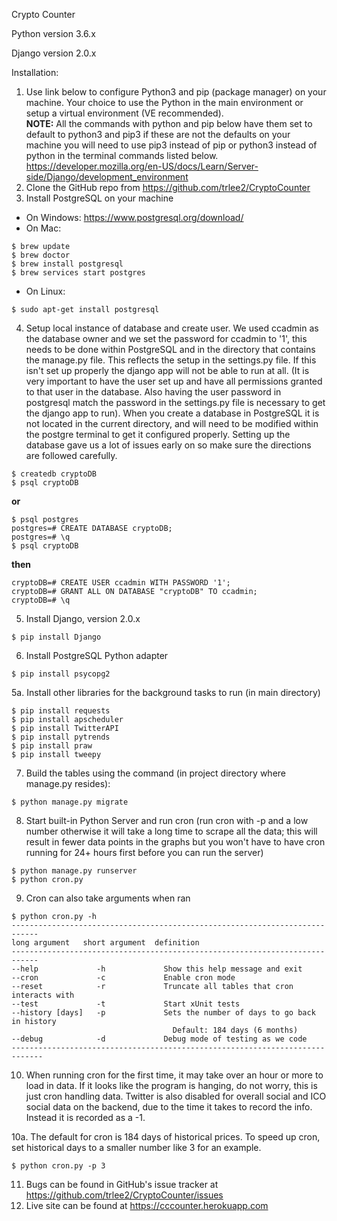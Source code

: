 Crypto Counter

<p>Python version 3.6.x</p>
<p>Django version 2.0.x</p>

Installation:
1. Use link below to configure Python3 and pip (package manager) on your machine.  Your choice to use the Python in the main environment or setup a virtual environment (VE recommended).  
**NOTE:** All the commands with python and pip below have them set to default to python3 and pip3 if these are not the defaults on your machine you will need to use pip3 instead of pip or python3 instead of python in the terminal commands listed below.
<https://developer.mozilla.org/en-US/docs/Learn/Server-side/Django/development_environment>
2. Clone the GitHub repo from <https://github.com/trlee2/CryptoCounter>
3. Install PostgreSQL on your machine
  * On Windows: <https://www.postgresql.org/download/>
  * On Mac:
  ```shell
  $ brew update
  $ brew doctor
  $ brew install postgresql
  $ brew services start postgres
  ```
  * On Linux:
  ```shell
  $ sudo apt-get install postgresql
  ```
4. Setup local instance of database and create user. We used ccadmin as the database owner and we set the password for ccadmin to '1', this needs to be done within PostgreSQL and in the directory that contains the manage.py file. This reflects the setup in the settings.py file. If this isn't set up properly the django app will not be able to run at all. (It is very important to have the user set up and have all permissions granted to that user in the database. Also having the user password in postgresql match the password in the settings.py file is necessary to get the django app to run). When you create a database in PostgreSQL it is not located in the current directory, and will need to be modified within the postgre terminal to get it configured properly. Setting up the database gave us a lot of issues early on so make sure the directions are followed carefully.
```shell
$ createdb cryptoDB
$ psql cryptoDB
```
**or**
```shell
$ psql postgres
postgres=# CREATE DATABASE cryptoDB;
postgres=# \q
$ psql cryptoDB
```
**then**
```shell
cryptoDB=# CREATE USER ccadmin WITH PASSWORD '1';
cryptoDB=# GRANT ALL ON DATABASE "cryptoDB" TO ccadmin;
cryptoDB=# \q
```
5. Install Django, version 2.0.x
```shell
$ pip install Django
```
6. Install PostgreSQL Python adapter
```shell
$ pip install psycopg2
```
5a. Install other libraries for the background tasks to run (in main directory)
```shell
$ pip install requests
$ pip install apscheduler
$ pip install TwitterAPI
$ pip install pytrends
$ pip install praw
$ pip install tweepy
```
7. Build the tables using the command (in project directory where manage.py resides):
```shell
$ python manage.py migrate
```
8. Start built-in Python Server and run cron (run cron with -p and a low number otherwise it will take a long time to scrape all the data; this will result in fewer data points in the graphs but you won't have to have cron running for 24+ hours first before you can run the server)
```shell
$ python manage.py runserver
$ python cron.py
```
9. Cron can also take arguments when ran
```shell
$ python cron.py -h
----------------------------------------------------------------------------
long argument   short argument  definition
----------------------------------------------------------------------------
--help             -h             Show this help message and exit
--cron             -c             Enable cron mode
--reset            -r             Truncate all tables that cron interacts with
--test             -t             Start xUnit tests
--history [days]   -p             Sets the number of days to go back in history
                                    Default: 184 days (6 months)
--debug            -d             Debug mode of testing as we code                                    
-----------------------------------------------------------------------------
```
10. When running cron for the first time, it may take over an hour or more to load in data. If it looks like the program is hanging, do not worry, this is just cron handling data. Twitter is also disabled for overall social and ICO social data on the backend, due to the time it takes to record the info. Instead it is recorded as a -1.

10a. The default for cron is 184 days of historical prices. To speed up cron, set historical days to a smaller number like 3 for an example.
```shell
$ python cron.py -p 3
```

11. Bugs can be found in GitHub's issue tracker at <https://github.com/trlee2/CryptoCounter/issues>
12. Live site can be found at <https://cccounter.herokuapp.com>
